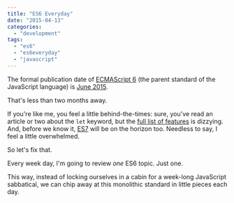 ```yaml
---
title: "ES6 Everyday"
date: "2015-04-13"
categories: 
  - "development"
tags: 
  - "es6"
  - "es6everyday"
  - "javascript"
---
```


The formal publication date of [ECMAScript 6](http://en.wikipedia.org/wiki/ECMAScript) (the parent standard of the JavaScript language) is [June 2015](http://www.2ality.com/2014/06/es6-schedule.html).

That's less than two months away.

If you're like me, you feel a little behind-the-times: sure, you've read an article or two about the `let` keyword, but the [full list of features](http://kangax.github.io/compat-table/es6/) is dizzying. And, before we know it, [ES7](http://kangax.github.io/compat-table/es7/) will be on the horizon too. Needless to say, I feel a little overwhelmed.

So let's fix that.

Every week day, I'm going to review _one_ ES6 topic. Just one.

This way, instead of locking ourselves in a cabin for a week-long JavaScript sabbatical, we can chip away at this monolithic standard in little pieces each day.
